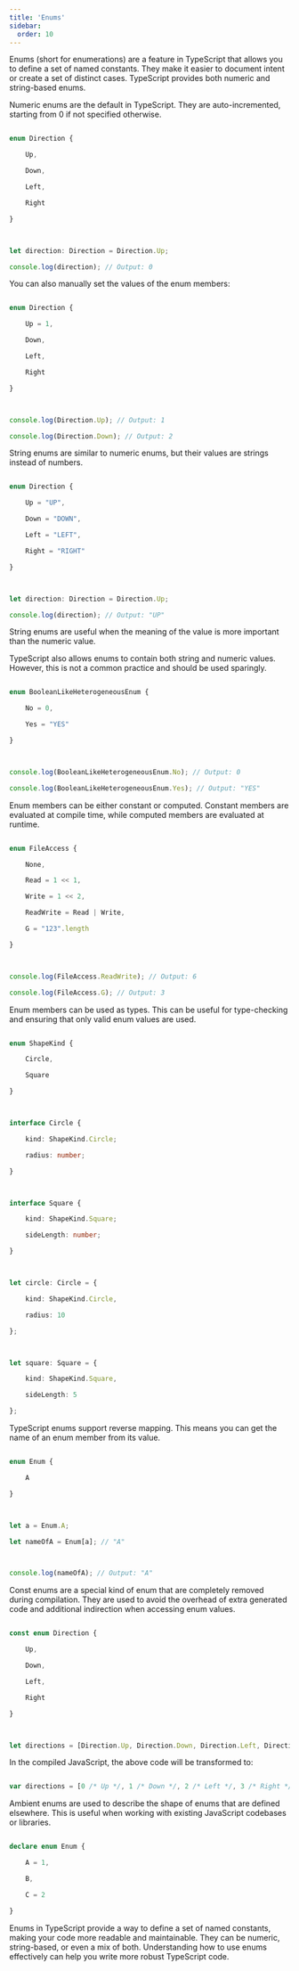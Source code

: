 ```yaml
---
title: 'Enums'
sidebar:
  order: 10
---
```


 

Enums (short for enumerations) are a feature in TypeScript that allows you to define a set of named constants. They make it easier to document intent or create a set of distinct cases. TypeScript provides both numeric and string-based enums.





Numeric enums are the default in TypeScript. They are auto-incremented, starting from 0 if not specified otherwise.



```typescript

enum Direction {

    Up,

    Down,

    Left,

    Right

}



let direction: Direction = Direction.Up;

console.log(direction); // Output: 0

```



You can also manually set the values of the enum members:



```typescript

enum Direction {

    Up = 1,

    Down,

    Left,

    Right

}



console.log(Direction.Up); // Output: 1

console.log(Direction.Down); // Output: 2

```





String enums are similar to numeric enums, but their values are strings instead of numbers.



```typescript

enum Direction {

    Up = "UP",

    Down = "DOWN",

    Left = "LEFT",

    Right = "RIGHT"

}



let direction: Direction = Direction.Up;

console.log(direction); // Output: "UP"

```



String enums are useful when the meaning of the value is more important than the numeric value.





TypeScript also allows enums to contain both string and numeric values. However, this is not a common practice and should be used sparingly.



```typescript

enum BooleanLikeHeterogeneousEnum {

    No = 0,

    Yes = "YES"

}



console.log(BooleanLikeHeterogeneousEnum.No); // Output: 0

console.log(BooleanLikeHeterogeneousEnum.Yes); // Output: "YES"

```





Enum members can be either constant or computed. Constant members are evaluated at compile time, while computed members are evaluated at runtime.



```typescript

enum FileAccess {

    None,

    Read = 1 << 1,

    Write = 1 << 2,

    ReadWrite = Read | Write,

    G = "123".length

}



console.log(FileAccess.ReadWrite); // Output: 6

console.log(FileAccess.G); // Output: 3

```





Enum members can be used as types. This can be useful for type-checking and ensuring that only valid enum values are used.



```typescript

enum ShapeKind {

    Circle,

    Square

}



interface Circle {

    kind: ShapeKind.Circle;

    radius: number;

}



interface Square {

    kind: ShapeKind.Square;

    sideLength: number;

}



let circle: Circle = {

    kind: ShapeKind.Circle,

    radius: 10

};



let square: Square = {

    kind: ShapeKind.Square,

    sideLength: 5

};

```





TypeScript enums support reverse mapping. This means you can get the name of an enum member from its value.



```typescript

enum Enum {

    A

}



let a = Enum.A;

let nameOfA = Enum[a]; // "A"



console.log(nameOfA); // Output: "A"

```





Const enums are a special kind of enum that are completely removed during compilation. They are used to avoid the overhead of extra generated code and additional indirection when accessing enum values.



```typescript

const enum Direction {

    Up,

    Down,

    Left,

    Right

}



let directions = [Direction.Up, Direction.Down, Direction.Left, Direction.Right];

```



In the compiled JavaScript, the above code will be transformed to:



```javascript

var directions = [0 /* Up */, 1 /* Down */, 2 /* Left */, 3 /* Right */];

```





Ambient enums are used to describe the shape of enums that are defined elsewhere. This is useful when working with existing JavaScript codebases or libraries.



```typescript

declare enum Enum {

    A = 1,

    B,

    C = 2

}

```





Enums in TypeScript provide a way to define a set of named constants, making your code more readable and maintainable. They can be numeric, string-based, or even a mix of both. Understanding how to use enums effectively can help you write more robust TypeScript code.


